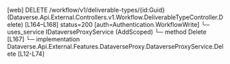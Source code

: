 [web] DELETE /workflow/v1/deliverable-types/{id:Guid}  (Dataverse.Api.External.Controllers.v1.Workflow.DeliverableTypeController.Delete)  [L164–L168] status=200 [auth=Authentication.WorkflowWrite]
  └─ uses_service IDataverseProxyService (AddScoped)
    └─ method Delete [L167]
      └─ implementation Dataverse.Api.External.Features.DataverseProxy.DataverseProxyService.Delete [L12-L74]

